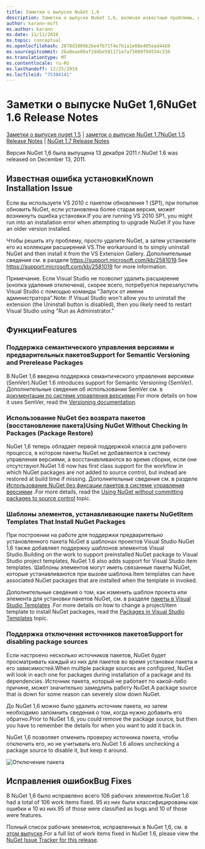 ```yaml
---
title: Заметки о выпуске NuGet 1,6
description: Заметки о выпуске NuGet 1,6, включая известные проблемы, исправления ошибок, добавленные функции и DCR.
author: karann-msft
ms.author: karann
ms.date: 11/11/2016
ms.topic: conceptual
ms.openlocfilehash: 2878d3809b2be4fb71f4e7b1a1e08e405ead44b9
ms.sourcegitcommit: 26a8eae00af2d4be581171e7a73009f94534c336
ms.translationtype: MT
ms.contentlocale: ru-RU
ms.lasthandoff: 12/25/2019
ms.locfileid: "75384141"
---
```

 # <a name="nuget-16-release-notes"></a><span data-ttu-id="ce811-103">Заметки о выпуске NuGet 1,6</span><span class="sxs-lookup"><span data-stu-id="ce811-103">NuGet 1.6 Release Notes</span></span>

<span data-ttu-id="ce811-104">[Заметки о выпуске nuget 1,5](../release-notes/nuget-1.5.md) | [заметок о выпуске NuGet 1,7](../release-notes/nuget-1.7.md)</span><span class="sxs-lookup"><span data-stu-id="ce811-104">[NuGet 1.5 Release Notes](../release-notes/nuget-1.5.md) | [NuGet 1.7 Release Notes](../release-notes/nuget-1.7.md)</span></span>

<span data-ttu-id="ce811-105">Версия NuGet 1,6 была выпущена 13 декабря 2011 г.</span><span class="sxs-lookup"><span data-stu-id="ce811-105">NuGet 1.6 was released on December 13, 2011.</span></span>

## <a name="known-installation-issue"></a><span data-ttu-id="ce811-106">Известная ошибка установки</span><span class="sxs-lookup"><span data-stu-id="ce811-106">Known Installation Issue</span></span>
<span data-ttu-id="ce811-107">Если вы используете VS 2010 с пакетом обновления 1 (SP1), при попытке обновить NuGet, если установлена более старая версия, может возникнуть ошибка установки.</span><span class="sxs-lookup"><span data-stu-id="ce811-107">If you are running VS 2010 SP1, you might run into an installation error when attempting to upgrade NuGet if you have an older version installed.</span></span>

<span data-ttu-id="ce811-108">Чтобы решить эту проблему, просто удалите NuGet, а затем установите его из коллекции расширений VS.</span><span class="sxs-lookup"><span data-stu-id="ce811-108">The workaround is to simply uninstall NuGet and then install it from the VS Extension Gallery.</span></span>  <span data-ttu-id="ce811-109">Дополнительные сведения см. в разделе <https://support.microsoft.com/kb/2581019>.</span><span class="sxs-lookup"><span data-stu-id="ce811-109">See <https://support.microsoft.com/kb/2581019> for more information.</span></span>

<span data-ttu-id="ce811-110">Примечание. Если Visual Studio не позволит удалить расширение (кнопка удаления отключена), скорее всего, потребуется перезапустить Visual Studio с помощью команды "Запуск от имени администратора".</span><span class="sxs-lookup"><span data-stu-id="ce811-110">Note: If Visual Studio won't allow you to uninstall the extension (the Uninstall button is disabled), then you likely need to restart Visual Studio using "Run as Administrator."</span></span>

## <a name="features"></a><span data-ttu-id="ce811-111">Функции</span><span class="sxs-lookup"><span data-stu-id="ce811-111">Features</span></span>

### <a name="support-for-semantic-versioning-and-prerelease-packages"></a><span data-ttu-id="ce811-112">Поддержка семантического управления версиями и предварительных пакетов</span><span class="sxs-lookup"><span data-stu-id="ce811-112">Support for Semantic Versioning and Prerelease Packages</span></span>
<span data-ttu-id="ce811-113">В NuGet 1,6 введена поддержка семантического управления версиями (SemVer).</span><span class="sxs-lookup"><span data-stu-id="ce811-113">NuGet 1.6 introduces support for Semantic Versioning (SemVer).</span></span> <span data-ttu-id="ce811-114">Дополнительные сведения об использовании SemVer см. в [документации по системе управления версиями](../create-packages/prerelease-packages.md).</span><span class="sxs-lookup"><span data-stu-id="ce811-114">For more details on how it uses SemVer, read the [Versioning documentation](../create-packages/prerelease-packages.md).</span></span>

### <a name="using-nuget-without-checking-in-packages-package-restore"></a><span data-ttu-id="ce811-115">Использование NuGet без возврата пакетов (восстановление пакета)</span><span class="sxs-lookup"><span data-stu-id="ce811-115">Using NuGet Without Checking In Packages (Package Restore)</span></span>
<span data-ttu-id="ce811-116">NuGet 1,6 теперь обладает первой поддержкой класса для рабочего процесса, в котором пакеты NuGet не добавляются в систему управления версиями, а восстанавливаются во время сборки, если они отсутствуют.</span><span class="sxs-lookup"><span data-stu-id="ce811-116">NuGet 1.6 now has first class support for the workflow in which NuGet packages are not added to source control, but instead are restored at build time if missing.</span></span> <span data-ttu-id="ce811-117">Дополнительные сведения см. в разделе [Использование NuGet без фиксации пакетов в системе управления версиями](../consume-packages/packages-and-source-control.md) .</span><span class="sxs-lookup"><span data-stu-id="ce811-117">For more details, read the [Using NuGet without committing packages to source control](../consume-packages/packages-and-source-control.md) topic.</span></span>

### <a name="item-templates-that-install-nuget-packages"></a><span data-ttu-id="ce811-118">Шаблоны элементов, устанавливающие пакеты NuGet</span><span class="sxs-lookup"><span data-stu-id="ce811-118">Item Templates That Install NuGet Packages</span></span>
<span data-ttu-id="ce811-119">При построении на работе для поддержки предварительно установленного пакета NuGet в шаблонах проектов Visual Studio NuGet 1,6 также добавляет поддержку шаблонов элементов Visual Studio.</span><span class="sxs-lookup"><span data-stu-id="ce811-119">Building on the work to support preinstalled NuGet package to Visual Studio project templates, NuGet 1.6 also adds support for Visual Studio item templates.</span></span> <span data-ttu-id="ce811-120">Шаблоны элементов могут иметь связанные пакеты NuGet, которые устанавливаются при вызове шаблона.</span><span class="sxs-lookup"><span data-stu-id="ce811-120">Item templates can have associated NuGet packages that are installed when the template in invoked.</span></span>

<span data-ttu-id="ce811-121">Дополнительные сведения о том, как изменить шаблон проекта или элемента для установки пакетов NuGet, см. в разделе [пакеты в Visual Studio Templates](../visual-studio-extensibility/visual-studio-templates.md) .</span><span class="sxs-lookup"><span data-stu-id="ce811-121">For more details on how to change a project/item template to install NuGet packages, read the [Packages in Visual Studio Templates](../visual-studio-extensibility/visual-studio-templates.md) topic.</span></span>

### <a name="support-for-disabling-package-sources"></a><span data-ttu-id="ce811-122">Поддержка отключения источников пакетов</span><span class="sxs-lookup"><span data-stu-id="ce811-122">Support for disabling package sources</span></span>
<span data-ttu-id="ce811-123">Если настроено несколько источников пакетов, NuGet будет просматривать каждый из них для пакетов во время установки пакета и его зависимостей.</span><span class="sxs-lookup"><span data-stu-id="ce811-123">When multiple package sources are configured, NuGet will look in each one for packages during installation of a package and its dependencies.</span></span> <span data-ttu-id="ce811-124">Источник пакета, который не работает по какой-либо причине, может значительно замедлить работу NuGet.</span><span class="sxs-lookup"><span data-stu-id="ce811-124">A package source that is down for some reason can severely slow down NuGet.</span></span>

<span data-ttu-id="ce811-125">До NuGet 1,6 можно было удалить источник пакета, но затем необходимо запомнить сведения о том, когда нужно добавить его обратно.</span><span class="sxs-lookup"><span data-stu-id="ce811-125">Prior to NuGet 1.6, you could remove the package source, but then you have to remember the details for when you want to add it back in.</span></span>

<span data-ttu-id="ce811-126">NuGet 1,6 позволяет отменить проверку источника пакета, чтобы отключить его, но не учитывать его.</span><span class="sxs-lookup"><span data-stu-id="ce811-126">NuGet 1.6 allows unchecking a package source to disable it, but keep it around.</span></span>

![Отключение пакета](./media/package-source-with-disabled-source.png)

## <a name="bug-fixes"></a><span data-ttu-id="ce811-128">Исправления ошибок</span><span class="sxs-lookup"><span data-stu-id="ce811-128">Bug Fixes</span></span>
<span data-ttu-id="ce811-129">В NuGet 1,6 было исправлено всего 106 рабочих элементов.</span><span class="sxs-lookup"><span data-stu-id="ce811-129">NuGet 1.6 had a total of 106 work items fixed.</span></span> <span data-ttu-id="ce811-130">95 из них были классифицированы как ошибки и 10 из них.</span><span class="sxs-lookup"><span data-stu-id="ce811-130">95 of those were classified as bugs and 10 of those were features.</span></span>

<span data-ttu-id="ce811-131">Полный список рабочих элементов, исправленных в NuGet 1,6, см. в [этом выпуске](http://nuget.codeplex.com/workitem/list/advanced?keyword=&status=Closed&type=All&priority=All&release=NuGet%201.6&assignedTo=All&component=All&sortField=Votes&sortDirection=Descending&page=0).</span><span class="sxs-lookup"><span data-stu-id="ce811-131">For a full list of work items fixed in NuGet 1.6, please view the [NuGet Issue Tracker for this release](http://nuget.codeplex.com/workitem/list/advanced?keyword=&status=Closed&type=All&priority=All&release=NuGet%201.6&assignedTo=All&component=All&sortField=Votes&sortDirection=Descending&page=0).</span></span>
